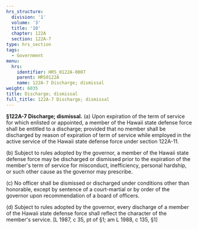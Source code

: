 ```yaml
---
hrs_structure:
  division: '1'
  volume: '3'
  title: '10'
  chapter: 122A
  section: 122A-7
type: hrs_section
tags:
  - Government
menu:
  hrs:
    identifier: HRS_0122A-0007
    parent: HRS0122A
    name: 122A-7 Discharge; dismissal
weight: 6035
title: Discharge; dismissal
full_title: 122A-7 Discharge; dismissal
---
```

**§122A-7 Discharge; dismissal.** (a) Upon expiration of the term of service for which enlisted or appointed, a member of the Hawaii state defense force shall be entitled to a discharge; provided that no member shall be discharged by reason of expiration of term of service while employed in the active service of the Hawaii state defense force under section 122A-11.

(b) Subject to rules adopted by the governor, a member of the Hawaii state defense force may be discharged or dismissed prior to the expiration of the member's term of service for misconduct, inefficiency, personal hardship, or such other cause as the governor may prescribe.

(c) No officer shall be dismissed or discharged under conditions other than honorable, except by sentence of a court-martial or by order of the governor upon recommendation of a board of officers.

(d) Subject to rules adopted by the governor, every discharge of a member of the Hawaii state defense force shall reflect the character of the member's service. [L 1987, c 35, pt of §1; am L 1988, c 135, §1]